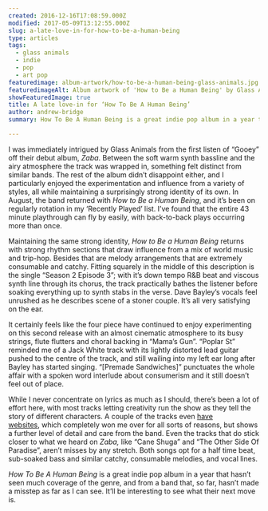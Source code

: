 ```yaml
---
created: 2016-12-16T17:08:59.000Z
modified: 2017-05-09T13:12:55.000Z
slug: a-late-love-in-for-how-to-be-a-human-being
type: articles
tags:
  - glass animals
  - indie
  - pop
  - art pop
featuredimage: album-artwork/how-to-be-a-human-being-glass-animals.jpg
featuredimageAlt: Album artwork of 'How to Be a Human Being' by Glass Animals
showFeaturedImage: true
title: A late love-in for ‘How To Be A Human Being’
author: andrew-bridge
summary: How To Be A Human Being is a great indie pop album in a year that hasn’t had many. So far, the band hasn’t made a misstep

---
```


I was immediately intrigued by Glass Animals from the first listen of “Gooey” off their debut album, *Zaba*. Between the soft warm synth bassline and the airy atmosphere the track was wrapped in, something felt distinct from similar bands. The rest of the album didn’t disappoint either, and I particularly enjoyed the experimentation and influence from a variety of styles, all while maintaining a surprisingly strong identity of its own. In August, the band returned with *How to Be a Human Being*, and it’s been on regularly rotation in my ‘Recently Played’ list. I’ve found that the entire 43 minute playthrough can fly by easily, with back-to-back plays occurring more than once.

Maintaining the same strong identity, *How to Be a Human Being* returns with strong rhythm sections that draw influence from a mix of world music and trip-hop. Besides that are melody arrangements that are extremely consumable and catchy. Fitting squarely in the middle of this description is the single “Season 2 Episode 3”; with it’s down tempo R&B beat and viscous synth line through its chorus, the track practically bathes the listener before soaking everything up to synth stabs in the verse. Dave Bayley’s vocals feel unrushed as he describes scene of a stoner couple. It’s all very satisfying on the ear.

It certainly feels like the four piece have continued to enjoy experimenting on this second release with an almost cinematic atmosphere to its busy strings, flute flutters and choral backing in “Mama’s Gun”. “Poplar St” reminded me of a Jack White track with its lightly distorted lead guitar pushed to the centre of the track, and still wailing into my left ear long after Bayley has started singing. “[Premade Sandwiches]” punctuates the whole affair with a spoken word interlude about consumerism and it still doesn’t feel out of place.

While I never concentrate on lyrics as much as I should, there’s been a lot of effort here, with most tracks letting creativity run the show as they tell the story of different characters. A couple of the tracks even [have](http://www.raygun123.com/) [websites](http://dizzyoncaffeine.com/), which completely won me over for all sorts of reasons, but shows a further level of detail and care from the band. Even the tracks that do stick closer to what we heard on *Zaba,* like “Cane Shuga” and “The Other Side Of Paradise”, aren’t misses by any stretch. Both songs opt for a half time beat, sub-soaked bass and similar catchy, consumable melodies, and vocal lines.

*How To Be A Human Being* is a great indie pop album in a year that hasn’t seen much coverage of the genre, and from a band that, so far, hasn’t made a misstep as far as I can see. It’ll be interesting to see what their next move is.